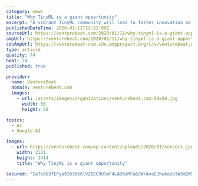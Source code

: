 ```yaml
---
category: news
title: "Why TinyML is a giant opportunity"
excerpt: "A vibrant TinyML community will lead to faster innovation as it increases awareness and adoption. We need more investments in open-source projects supporting TinyML (like the work Google is doing around TensorFlow for broader machine learning), since open source allows each contributor to build on top of the work of others to create thorough ..."
publishedDateTime: 2020-01-11T22:22:00Z
sourceUrl: https://venturebeat.com/2020/01/11/why-tinyml-is-a-giant-opportunity/
ampUrl: https://venturebeat.com/2020/01/11/why-tinyml-is-a-giant-opportunity/amp/
cdnAmpUrl: https://venturebeat-com.cdn.ampproject.org/c/s/venturebeat.com/2020/01/11/why-tinyml-is-a-giant-opportunity/amp/
type: article
quality: 74
heat: 74
published: true

provider:
  name: VentureBeat
  domain: venturebeat.com
  images:
    - url: /assets/images/organizations/venturebeat.com-50x50.jpg
      width: 50
      height: 50

topics:
  - AI
  - Google AI

images:
  - url: https://venturebeat.com/wp-content/uploads/2020/01/sensors.jpg?fit=2121%2C1414&strip=all
    width: 2121
    height: 1414
    title: "Why TinyML is a giant opportunity"

secured: "IaTsGb3fEPya9I636b6lVZIEC9UlmF4LADNiMFa62WrAvaEJhwkozV3A3mZW5ANd6+3HGCGe+QQg+/TSIcMvugLWFfaI9/Tnfkf64gfUSBzW4jyg4TAKejadcZA7U4JkjqUYHtYIP1dtbXevES0vaEU5K/bnBPPWeaQ7Il8bwJ4iy1t57EPxdcRtBWXcMAXtK8wv2LoKPLUVtHY+4Zu6BjmF+F4/+g6TBSjpwRqnjoKfTXOjhAv7g0BVuuW3dOx72M7+HFU4UBSXr0vBNFKhkAecPXksrHq6dt4ic8uzFwo=;+erg14Ep8r8taUdQAs2t5Q=="
---
```


